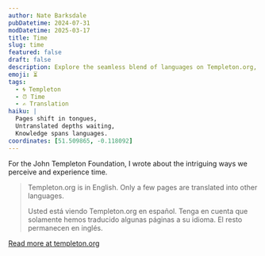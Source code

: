 ```yaml
---
author: Nate Barksdale
pubDatetime: 2024-07-31
modDatetime: 2025-03-17
title: Time
slug: time
featured: false
draft: false
description: Explore the seamless blend of languages on Templeton.org, where English and Spanish converge to enrich your reading experience.
emoji: ⏳
tags:
  - 🌀 Templeton
  - ⏰ Time
  - ✍️ Translation
haiku: |
  Pages shift in tongues,  
  Untranslated depths waiting,  
  Knowledge spans languages.
coordinates: [51.509865, -0.118092]
---
```


For the John Templeton Foundation, I wrote about the intriguing ways we perceive and experience time.

> Templeton.org is in English. Only a few pages are translated into other languages.
>
> Usted está viendo Templeton.org en español. Tenga en cuenta que solamente hemos traducido algunas páginas a su idioma. El resto permanecen en inglés.

[Read more at templeton.org](https://www.templeton.org/discoveries/what-is-time)
